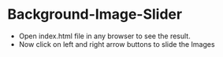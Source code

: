 # Background-Image-Slider
- Open index.html file in any browser to see the result.
- Now click on left and right arrow buttons to slide the Images
